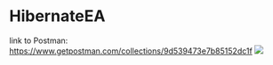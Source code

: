 # HibernateEA
link to Postman: https://www.getpostman.com/collections/9d539473e7b85152dc1f
![](https://i.pinimg.com/564x/9f/6c/fc/9f6cfc3602e4696c9037f83af358ccf1.jpg)
